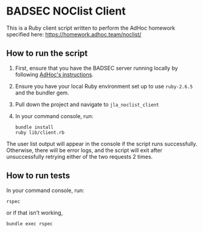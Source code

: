 # BADSEC NOClist Client

This is a Ruby client script written to perform the AdHoc homework specified here: https://homework.adhoc.team/noclist/

## How to run the script

1. First, ensure that you have the BADSEC server running locally by following [AdHoc's instructions](https://homework.adhoc.team/noclist/#running-the-server).

1. Ensure you have your local Ruby environment set up to use `ruby-2.6.5` and the bundler gem.

1. Pull down the project and navigate to `jla_noclist_client`

1. In your command console, run:
	```unix
	bundle install
	ruby lib/client.rb
	```

The user list output will appear in the console if the script runs successfully. Otherwise, there will be error logs, and the script will exit after unsuccessfully retrying either of the two requests 2 times.

## How to run tests

In your command console, run:

```unix
rspec
```

or if that isn't working,

```unix
bundle exec rspec
```